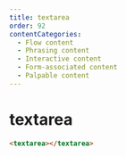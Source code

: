 ```yaml
---
title: textarea
order: 92
contentCategories:
  - Flow content
  - Phrasing content
  - Interactive content
  - Form-associated content
  - Palpable content
---
```

# textarea

```html
<textarea></textarea>
```
